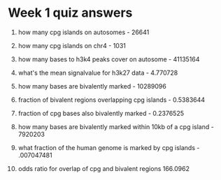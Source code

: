 # Week 1 quiz answers

1. how many cpg islands on autosomes - 26641

2. how many cpg islands on chr4 - 1031

3. how many bases to h3k4 peaks cover on autosome - 41135164

4. what's the mean signalvalue for h3k27 data - 4.770728

5. how many bases are bivalently marked - 10289096

6. fraction of bivalent regions overlapping cpg islands - 0.5383644

7. fraction of cpg bases also bivalently marked - 0.2376525

8. how many bases are bivalently marked within 10kb of a cpg island - 7920203

9. what fraction of the human genome is marked by cpg islands - .007047481

10. odds ratio for overlap of cpg and bivalent regions 166.0962